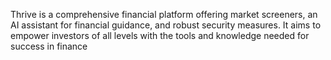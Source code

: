Thrive is a comprehensive financial platform offering market screeners, an AI assistant for financial guidance, and robust security measures. It aims to empower investors of all levels with the tools and knowledge needed for success in finance
